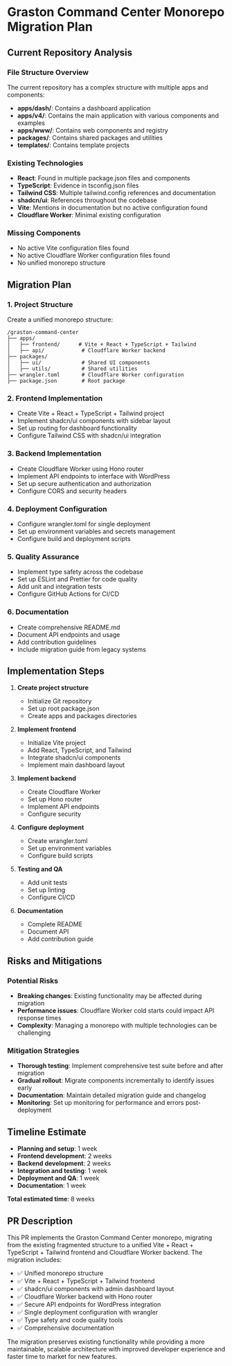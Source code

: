 # Graston Command Center Monorepo Migration Plan

## Current Repository Analysis

### File Structure Overview
The current repository has a complex structure with multiple apps and components:

- **apps/dash/**: Contains a dashboard application
- **apps/v4/**: Contains the main application with various components and examples
- **apps/www/**: Contains web components and registry
- **packages/**: Contains shared packages and utilities
- **templates/**: Contains template projects

### Existing Technologies
- **React**: Found in multiple package.json files and components
- **TypeScript**: Evidence in tsconfig.json files
- **Tailwind CSS**: Multiple tailwind.config references and documentation
- **shadcn/ui**: References throughout the codebase
- **Vite**: Mentions in documentation but no active configuration found
- **Cloudflare Worker**: Minimal existing configuration

### Missing Components
- No active Vite configuration files found
- No active Cloudflare Worker configuration files found
- No unified monorepo structure

## Migration Plan

### 1. Project Structure
Create a unified monorepo structure:
```
/graston-command-center
├── apps/
│   ├── frontend/      # Vite + React + TypeScript + Tailwind
│   ├── api/            # Cloudflare Worker backend
├── packages/
│   ├── ui/             # Shared UI components
│   ├── utils/          # Shared utilities
├── wrangler.toml       # Cloudflare Worker configuration
├── package.json        # Root package
```

### 2. Frontend Implementation
- Create Vite + React + TypeScript + Tailwind project
- Implement shadcn/ui components with sidebar layout
- Set up routing for dashboard functionality
- Configure Tailwind CSS with shadcn/ui integration

### 3. Backend Implementation
- Create Cloudflare Worker using Hono router
- Implement API endpoints to interface with WordPress
- Set up secure authentication and authorization
- Configure CORS and security headers

### 4. Deployment Configuration
- Configure wrangler.toml for single deployment
- Set up environment variables and secrets management
- Configure build and deployment scripts

### 5. Quality Assurance
- Implement type safety across the codebase
- Set up ESLint and Prettier for code quality
- Add unit and integration tests
- Configure GitHub Actions for CI/CD

### 6. Documentation
- Create comprehensive README.md
- Document API endpoints and usage
- Add contribution guidelines
- Include migration guide from legacy systems

## Implementation Steps

1. **Create project structure**
   - Initialize Git repository
   - Set up root package.json
   - Create apps and packages directories

2. **Implement frontend**
   - Initialize Vite project
   - Add React, TypeScript, and Tailwind
   - Integrate shadcn/ui components
   - Implement main dashboard layout

3. **Implement backend**
   - Create Cloudflare Worker
   - Set up Hono router
   - Implement API endpoints
   - Configure security

4. **Configure deployment**
   - Create wrangler.toml
   - Set up environment variables
   - Configure build scripts

5. **Testing and QA**
   - Add unit tests
   - Set up linting
   - Configure CI/CD

6. **Documentation**
   - Complete README
   - Document API
   - Add contribution guide

## Risks and Mitigations

### Potential Risks
- **Breaking changes**: Existing functionality may be affected during migration
- **Performance issues**: Cloudflare Worker cold starts could impact API response times
- **Complexity**: Managing a monorepo with multiple technologies can be challenging

### Mitigation Strategies
- **Thorough testing**: Implement comprehensive test suite before and after migration
- **Gradual rollout**: Migrate components incrementally to identify issues early
- **Documentation**: Maintain detailed migration guide and changelog
- **Monitoring**: Set up monitoring for performance and errors post-deployment

## Timeline Estimate

- **Planning and setup**: 1 week
- **Frontend development**: 2 weeks
- **Backend development**: 2 weeks
- **Integration and testing**: 1 week
- **Deployment and QA**: 1 week
- **Documentation**: 1 week

**Total estimated time**: 8 weeks

## PR Description

This PR implements the Graston Command Center monorepo, migrating from the existing fragmented structure to a unified Vite + React + TypeScript + Tailwind frontend and Cloudflare Worker backend. The migration includes:

- ✅ Unified monorepo structure
- ✅ Vite + React + TypeScript + Tailwind frontend
- ✅ shadcn/ui components with admin dashboard layout
- ✅ Cloudflare Worker backend with Hono router
- ✅ Secure API endpoints for WordPress integration
- ✅ Single deployment configuration with wrangler
- ✅ Type safety and code quality tools
- ✅ Comprehensive documentation

The migration preserves existing functionality while providing a more maintainable, scalable architecture with improved developer experience and faster time to market for new features.